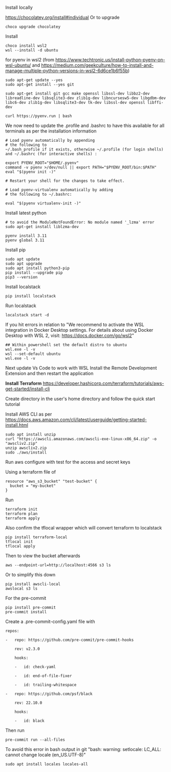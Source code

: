 Install locally

https://chocolatey.org/install#individual
Or to upgrade
```none
choco upgrade chocolatey
```

Install
```none
choco install wsl2
wsl --install -d ubuntu
```

for pyenv in wsl2
(from https://www.techtronic.us/install-python-pyenv-on-wsl-ubuntu/ and https://medium.com/geekculture/how-to-install-and-manage-multiple-python-versions-in-wsl2-6d6ce1b6f55b)
```none
sudo apt-get update --yes
sudo apt-get install --yes git

sudo apt-get install git gcc make openssl libssl-dev libbz2-dev libreadline-dev libsqlite3-dev zlib1g-dev libncursesw5-dev libgdbm-dev libc6-dev zlib1g-dev libsqlite3-dev tk-dev libssl-dev openssl libffi-dev

curl https://pyenv.run | bash
```

We now need to update the .profile and .bashrc to have this available for all terminals as per the installation information
```
# Load pyenv automatically by appending
# the following to
~/.bash_profile if it exists, otherwise ~/.profile (for login shells)
and ~/.bashrc (for interactive shells) :

export PYENV_ROOT="$HOME/.pyenv"
command -v pyenv >/dev/null || export PATH="$PYENV_ROOT/bin:$PATH"
eval "$(pyenv init -)"

# Restart your shell for the changes to take effect.

# Load pyenv-virtualenv automatically by adding
# the following to ~/.bashrc:

eval "$(pyenv virtualenv-init -)"
```

Install latest python

```
# to avoid the ModuleNotFoundError: No module named '_lzma' error
sudo apt-get install liblzma-dev

pyenv install 3.11
pyenv global 3.11
```

Install pip
```
sudo apt update
sudo apt upgrade
sudo apt install python3-pip
pip install --upgrade pip
pip3 --version
```

Install localstack
```
pip install localstack
```

Run localstack
```
localstack start -d
```

If you hit errors in relation to "We recommend to activate the WSL integration in Docker Desktop settings. For details about using Docker Desktop with WSL 2, visit: https://docs.docker.com/go/wsl2"
```
## Within powershell set the default distro to ubuntu
wsl.exe -l -v
wsl --set-default ubuntu
wsl.exe -l -v
```

Next update Vs Code to work with WSL
Install the Remote Development Extension and then restart the application

**Install Terraform**
https://developer.hashicorp.com/terraform/tutorials/aws-get-started/install-cli

Create directory in the user's home directory and follow the quick start tutorial

Install AWS CLI as per
https://docs.aws.amazon.com/cli/latest/userguide/getting-started-install.html
```
sudo apt install unzip
curl "https://awscli.amazonaws.com/awscli-exe-linux-x86_64.zip" -o "awscliv2.zip"
unzip awscliv2.zip
sudo ./aws/install
```

Run aws configure with test for the access and secret keys

Using a terraform file of
```
resource "aws_s3_bucket" "test-bucket" {
  bucket = "my-bucket"
}
```

Run
```
terraform init
terraform plan
terraform apply
```

Also confirm the tflocal wrapper which will convert terraform to localstack
```
pip install terraform-local
tflocal init
tflocal apply
```

Then to view the bucket afterwards
```
aws --endpoint-url=http://localhost:4566 s3 ls
```

Or to simplify this down
```
pip install awscli-local
awslocal s3 ls
```

For the pre-commit
```
pip install pre-commit
pre-commit install
```

Create a .pre-commit-config.yaml file with
```
repos:

-   repo: https://github.com/pre-commit/pre-commit-hooks

    rev: v2.3.0

    hooks:

    -   id: check-yaml

    -   id: end-of-file-fixer

    -   id: trailing-whitespace

-   repo: https://github.com/psf/black

    rev: 22.10.0

    hooks:

    -   id: black
```

Then run
```
pre-commit run --all-files
```

To avoid this error in bash output in git "bash: warning: setlocale: LC_ALL: cannot change locale (en_US.UTF-8)"
```
sudo apt install locales locales-all
```
